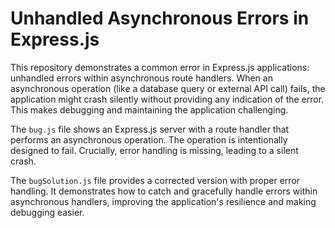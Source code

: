 # Unhandled Asynchronous Errors in Express.js

This repository demonstrates a common error in Express.js applications: unhandled errors within asynchronous route handlers.  When an asynchronous operation (like a database query or external API call) fails, the application might crash silently without providing any indication of the error. This makes debugging and maintaining the application challenging.

The `bug.js` file shows an Express.js server with a route handler that performs an asynchronous operation.  The operation is intentionally designed to fail.  Crucially, error handling is missing, leading to a silent crash. 

The `bugSolution.js` file provides a corrected version with proper error handling. It demonstrates how to catch and gracefully handle errors within asynchronous handlers, improving the application's resilience and making debugging easier.